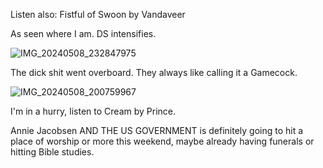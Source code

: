 Listen also: Fistful of Swoon by Vandaveer 

As seen where I am. DS intensifies.

![IMG_20240508_232847975](https://github.com/nameless-and-blameless/TAG/assets/169210208/a4a4eaad-661c-45ad-8eb4-c096fb9e4490)

The dick shit went overboard.  They always like calling it a Gamecock. 

![IMG_20240508_200759967](https://github.com/nameless-and-blameless/TAG/assets/169210208/f9116bcc-3ca4-4a25-a664-ac9f5621f992)

I'm in a hurry, listen to Cream by Prince. 

Annie Jacobsen AND THE US GOVERNMENT is definitely going to hit a place of worship or more this weekend, maybe already having funerals or hitting Bible studies.

